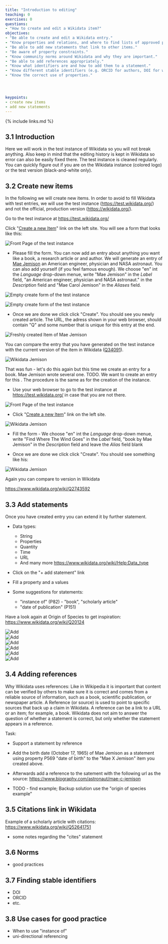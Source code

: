```yaml
---
title: "Introduction to editing"
teaching: 0
exercises: 0
questions:
- "How to create and edit a Wikidata item?"
objectives:
- "Be able to create and edit a Wikidata entry."
- "Know properties and relations, and where to find lists of approved properties and relations."
- "Be able to add new statements that link to other items."
- "Be aware of property constraints."
- "Know community norms around Wikidata and why they are important."
- "Be able to add references appropriately."
- "Know what identifiers are and how to add them to a statement."
- "Know different stable identifiers (e.g. ORCID for authors, DOI for works) and why makes sense to use them as properties."
- "Know the correct use of properties."




keypoints:
- create new items
- add new statements
---
```



{% include links.md %}

## 3.1 Introduction

Here we will work in the test instance of Wikidata so you will not break anything. Also keep in mind that the editing history is kept in Wikidata so error can also be easily fixed there. The test instance is cleaned regularly. You can quickly figure out if you are on the Wikidata instance (colored logo) or the test version (black-and-white only).

## 3.2 Create new items

In the following we will create new items. In order to avoid to fill Wikidata with test entries, we will use the test instance (https://test.wikidata.org/) and not the official, production version (https://wikidata.org/).

Go to the test instance at https://test.wikidata.org/

Click "[Create a new Item](https://test.wikidata.org/wiki/Special:NewItem)" link on the left site. You will see a form that looks like this:

![Front Page of the test instance](../fig/l03-Screenshot_test_instance_front_page.png)  

- Please fill the form. You can now add an entry about anything you want like a book, a research article or and author. We will generate an entry of [Mae Jemison](https://en.wikipedia.org/wiki/Mae_Jemison) an American engineer, physician and NASA astronaut. You can also add yourself (if you feel famous enough). We choose "en" int the *Language* drop-down menue, write "Mae Jemison" in the *Label* field, "an American engineer, physician and NASA astronaut." in the *Description* field and "Mae Carol Jemison" in the *Aliases* field.

![Empty create form of the test instance](../fig/l03-Screenshot_test_instance_empty_create_page.png)  

![Empty create form of the test instance](../fig/l03-Mae_Jemison_01_Enter_in_form.png)  

- Once we are done we click click "Create". You should see you newly created article. The URL, the adress shown in your web browser, should contain "Q" and some number that is unique for this entry at the end.

![Freshly created Item of Mae Jemison](../fig/l03-Mae_Jemison_02_Newly_created_page.png)  

You can compare the entry that you have generated on the test instance with the current version of the item in Wikidata ([Q34091](https://www.wikidata.org/wiki/Q34091)).

![Wikidata Jemison](../fig/l03-Mae_Jemison_03_Official_Wikidata_entry_full.png)  

That was fun - let's do this again but this time we create an entry for a book. Mae Jemison wrote several one. TODO. We want to create an entry for this . The procedure is the same as for the creation of the instance.

- Use your web browser to go to the test instance at https://test.wikidata.org/ in case that you are not there.

![Front Page of the test instance](../fig/l03-Screenshot_test_instance_front_page.png)  

- Click "[Create a new Item](https://test.wikidata.org/wiki/Special:NewItem)" link on the left site.

![Wikidata Jemison](../fig/l03-Mae_Jemison_04_Enter_in_form_book.png)  

- Fill the form -  We choose "en" int the *Language* drop-down menue, write "Find Where The Wind Goes" in the *Label* field, "book by Mae Jemison" in the *Description* field and leave the *Alias* field blank



- Once we are done we click click "Create". You should see something like his:

![Wikidata Jemison](../fig/l03-Mae_Jemison_05_Newly_created_book.png)  

Again you can compare to version in Wikidata

https://www.wikidata.org/wiki/Q2743592

## 3.3 Add statements

Once you have created entry you can extend it by further statement. 

- Data types: 
    - String
    - Properties
    - Quantity
    - Time
    - URL
    - And many more https://www.wikidata.org/wiki/Help:Data_type

- Click on the "+ add statement" link



- Fill a property and a values

- Some suggestions for statements:
    - "instance of" (P82) - "book", "scholarly article"
    -  "date of publication" (P151) 

Have a look again at Origin of Species to get inspiration: https://www.wikidata.org/wiki/Q20124

![Add](../fig/l03-Mae_Jemison_07_Added_instance_of.png)  
![Add](../fig/l03-Mae_Jemison_08_Form_adding_publication_date.png)  
![Add](../fig/l03-Mae_Jemison_09_Added_publication_date.png)  
![Add](../fig/l03-Mae_Jemison_10_Added_authors.png)  
![Add](../fig/l03-Mae_Jemison_10_Form_adding_authors.png)  
![Add](../fig/l03-Mae_Jemison_11_Hoover_link.png)  


## 3.4 Adding references
Why Wikidata uses references:
Like in Wikipedia it is important that content can be verified by others to make sure it is correct and comes from a reliable source of information, such as a book, scientific publication, or newspaper article.
A Reference (or source) is used to point to specific sources that back up a claim in Wikidata. A reference can be a link to a URL or an item; for example, a book. Wikidata does not aim to answer the question of whether a statement is correct, but only whether the statement appears in a reference.

Task:
- Support a statement by reference

- Add the birth date (October 17, 1965) of Mae Jemison as a statement using property P569 "date of birth" to the "Mae X Jemison" item you created above.
- Afterwards add a reference to the satement with the following url as the source: https://www.biography.com/astronaut/mae-c-jemison 
- TODO - find example; Backup solution use the "origin of species example"

## 3.5 Citations link in Wikidata
        
Example of a scholarly article with citations: https://www.wikidata.org/wiki/Q52641751

- some notes regarding the "cites" statement 

## 3.6 Norms
- good practices

## 3.7 Finding stable identifiers
- DOI
- ORCID
- etc.

## 3.8 Use cases for good practice

- When to use "instance of"
- uni-directional referencing
